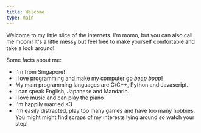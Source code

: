 ```yaml
---
title: Welcome
type: main
---
```


Welcome to my little slice of the internets. 
I'm momo, but you can also call me moom!
It's a little messy but feel free to make yourself comfortable and take a look around!

Some facts about me:
* I'm from Singapore!
* I love programming and make my computer go *beep boop*!
* My main programming languages are C/C++, Python and Javascript. 
* I can speak English, Japanese and Mandarin.
* I love music and can play the piano
* I'm happily married <3
* I'm easily distracted, play too many games and have too many hobbies. You might might find scraps of my interests lying around so watch your step!






